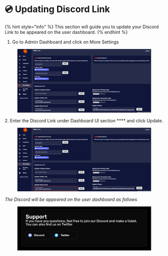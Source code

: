 # 💿 Updating Discord Link

{% hint style="info" %}
This section will guide you to update your Discord Link to be appeared on the user dashboard.
{% endhint %}

1. Go to Admin Dashboard and click on More Settings

<figure><img src="../../.gitbook/assets/1 (10).png" alt=""><figcaption></figcaption></figure>

2\. Enter the Discord Link under Dashboard UI section **** and click Update.

<figure><img src="../../.gitbook/assets/4.png" alt=""><figcaption></figcaption></figure>



_The Discord will be appeared on the user dashboard as follows_

<figure><img src="../../.gitbook/assets/3 (6).png" alt=""><figcaption></figcaption></figure>
